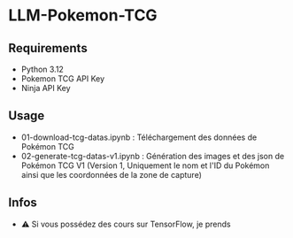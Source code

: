 # LLM-Pokemon-TCG

## Requirements

- Python 3.12
- Pokemon TCG API Key
- Ninja API Key

## Usage

- 01-download-tcg-datas.ipynb : Téléchargement des données de Pokémon TCG
- 02-generate-tcg-datas-v1.ipynb : Génération des images et des json de Pokémon TCG V1 (Version 1, Uniquement le nom et l'ID du Pokémon ainsi que les coordonnées de la zone de capture)

## Infos

- :warning: Si vous possédez des cours sur TensorFlow, je prends